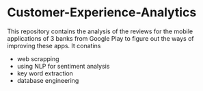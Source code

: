 # Customer-Experience-Analytics

This repository contains the analysis of the reviews for the mobile applications of 3 banks from Google Play to figure out the ways of improving these apps.
It conatins 
 - web scrapping
 - using NLP for sentiment analysis
 - key word extraction
 - database engineering
